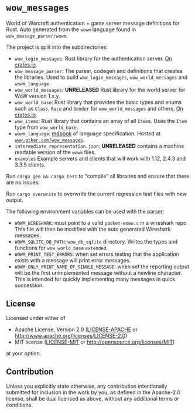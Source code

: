 # `wow_messages`

World of Warcraft authentication + game server message definitions for Rust.
Auto generated from the `wowm` language found in `wow_message_parser/wowm`.

The project is split into the subdirectories:

* `wow_login_messages`: Rust library for the authentication
  server. [On crates.io](https://crates.io/crates/wow_login_messages).
* `wow_message_parser`: The parser, codegen and definitions that creates the libraries.
  Used to build `wow_login_messages`, `wow_world_messages` and `wowm_language`.
* `wow_world_messages`: **UNRELEASED** Rust library for the world server for WoW version 1.x.y.
* `wow_world_base`: Rust library that provides the basic types and enums such as `Class`, `Race`
  and `Gender` for `wow_world_messages` and others. [On crates.io](https://crates.io/crates/wow_world_base).
* `wow_items`: Rust library that contains an array of all `Item`s. Uses the `Item` type from `wow_world_base`.
* `wowm_language`: [mdbook](https://github.com/rust-lang/mdBook) of language specification. Hosted
  at [`www.gtker.com/wow_messages`](https://www.gtker.com/wow_messages).
* `intermediate_representation.json`: **UNRELEASED** contains a machine readable version of the `wowm` files.
* `examples` Example servers and clients that will work with 1.12, 2.4.3 and 3.3.5 clients.

Run `cargo gen && cargo test` to "compile" all libraries and ensure that there are no issues.

Run `cargo overwrite` to overwrite the current regression test files with new output.

The following environment variables can be used with the parser:

* `WOWM_WIRESHARK`: must point to a valid `packet-woww.c` in a wireshark repo. This file will then be modified with the auto generated Wireshark messages.
* `WOWM_SQLITE_DB_PATH`: `wow_db_sqlite` directory. Writes the types and functions for `wow_world_base` `extended`.
* `WOWM_PRINT_TEST_ERRORS`: when set errors testing that the application exists with a message will print error messages.
* `WOWM_ONLY_PRINT_NAME_OF_SINGLE_MESSAGE`: when set the reporting output will be the first unimplemented message without a newline character. This is intended for quickly implementing many messages in quick succession.

## License

Licensed under either of

* Apache License, Version 2.0
  ([LICENSE-APACHE](LICENSE-APACHE) or http://www.apache.org/licenses/LICENSE-2.0)
* MIT license
  ([LICENSE-MIT](LICENSE-MIT) or http://opensource.org/licenses/MIT)

at your option.

## Contribution

Unless you explicitly state otherwise, any contribution intentionally submitted
for inclusion in the work by you, as defined in the Apache-2.0 license, shall be
dual licensed as above, without any additional terms or conditions.
